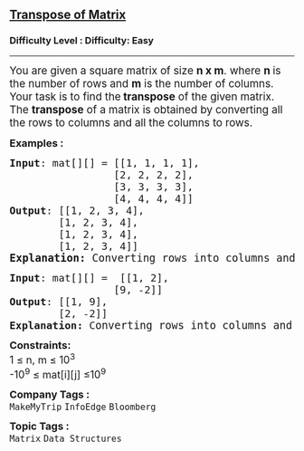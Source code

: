 <h2><a href="https://www.geeksforgeeks.org/problems/transpose-of-matrix-1587115621/0">Transpose of Matrix</a></h2><h3>Difficulty Level : Difficulty: Easy</h3><hr><div class="problems_problem_content__Xm_eO"><p data-start="161" data-end="269"><span style="font-size: 14pt;">You are given a square matrix of size <strong data-start="199" data-end="208">n x m</strong>. where <strong>n </strong>is the number of rows and <strong>m</strong> is the number of columns.&nbsp; Your task is to find the<strong data-start="226" data-end="248"> transpose</strong> of the given matrix.</span><br><span style="font-size: 14pt;">The <strong data-start="275" data-end="288">transpose</strong> of a matrix is obtained by converting all the rows to columns and all the columns to rows.</span></p>
<p><span style="font-size: 18px;"><strong>Examples :</strong></span></p>
<pre><span style="font-size: 18px;"><strong>Input</strong>: mat[][] = [[1, 1, 1, 1],<br>                 [2, 2, 2, 2],<br>                 [3, 3, 3, 3],<br>                 [4, 4, 4, 4]]
<strong>Output</strong>: [[1, 2, 3, 4],<br>        [1, 2, 3, 4],<br>        [1, 2, 3, 4],<br>        [1, 2, 3, 4]]</span>
<strong><span style="font-size: 14pt;">Explanation: </span></strong><span style="font-size: 14pt;">Converting rows into columns and columns into rows.</span></pre>
<pre><span style="font-size: 18px;"><strong>Input</strong>: mat[][] =  [[1, 2],<br>                 [9, -2]]
<strong>Output</strong>: [[1, 9],<br>        [2, -2]]<br><strong>Explanation: </strong>C</span><span style="font-size: 14pt;">onverting rows into columns and columns into rows.</span></pre>
<p><span style="font-size: 18px;"><strong>Constraints:</strong><br>1 ≤ n, m ≤ 10<sup>3</sup><br>-10<sup>9</sup> ≤ mat[i][j] ≤10<sup>9</sup></span></p></div><p><span style=font-size:18px><strong>Company Tags : </strong><br><code>MakeMyTrip</code>&nbsp;<code>InfoEdge</code>&nbsp;<code>Bloomberg</code>&nbsp;<br><p><span style=font-size:18px><strong>Topic Tags : </strong><br><code>Matrix</code>&nbsp;<code>Data Structures</code>&nbsp;